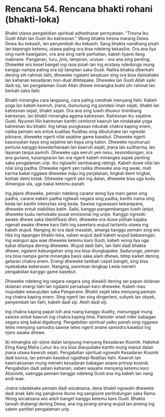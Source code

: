 # Rencana 54. Rencana bhakti rohani (bhakti-loka)

Bhakti utawa pengabdian spiritual adhedhasar pernyataan: "Tresna iku Gusti Allah lan Gusti iku katresnan." Wong bhakta tresna marang Dewa. Dewa iku kekasih, lan penyembah iku kekasih. Sang bhakta nandhang pisah lan kepengin ketemu, utawa paling ora bisa ndeleng kekasihe. Ora ana liya sing narik kawigaten, ora ana sing narik perhatian, kabeh liyane ilang maknane. Panganan, turu, jinis, lampiran, urusan - ora ana sing penting. Dhèwèké wis kesel banget ing rasa pisah lan ing ecstasy ndedonga mung kanggo nampa paling ora siji tampilan saka Gusti. Nalika bhakta diberkahi dening sih-rahmat ilahi, dheweke ngalami kesatuan sing ora bisa dipisahake lan kahanan kesadaran non-dual ditetepake. Dheweke lan Gusti Allah saiki dadi siji, lan pengalaman Gusti Allah dhewe minangka bukti sih-rahmat lan berkah saka Ilahi.

Bhakti minangka cara langsung, cara paling cendhak menyang Ilahi. Kabeh yoga lan kabeh kawruh, jnana, dumunung ing pondasi iman sejati, bhakti lan katresnan sejati, bhakti sejati. Ora ana sing luwih dhuwur tinimbang katresnan, lan bhakti minangka agama katresnan. Katresnan iku sejatine Gusti. Nyumet lilin katresnan kanthi cemlorot kawruh lan nindakake yoga katresnan iku bhakti. Ing tahap pungkasan mbukak chakra kaping enem, nalika pemain wis entuk kualitas fluiditas sing dibutuhake lan ngresiki pikirane, dheweke ngerti nilai sejatine game kasebut. Dheweke ngerti kasunyatan kaya sing sejatine lan kaya sing katon. Dheweke nyumurupi perlune kanggo kesederhanaan lan kawruh sejati, jnana lan sudharma, lan layanan tanpa pamrih. Dheweke uga weruh yen nesu, kesombongan, ora ana gunane, kasangsaran lan ora ngerti kabeh minangka aspek penting saka pengalaman urip. Iku ngluwihi sembarang ratings. Kabeh duwe nilai lan nilai sing padha. Dheweke ngerti yen nalika dheweke ana ing awak, mati karma bakal nggawa dheweke maju ing perjalanan, tingkat demi tingkat, kothak demi kotak. Dheweke ngerti yen ing dalan, dheweke bisa uga kudu dimangsa ula, uga bakal ketemu panah.

Ing jejere dheweke, pemain ndeleng carane wong liya main game sing padha, carane kabeh padha ngliwati negara sing padha, kanthi irama sing beda lan kanthi intensitas sing beda. Sawise nguwasani kekarepane, dheweke entuk stabilitas batin. Saiki, kanggo pangembangan luwih lanjut, dheweke kudu nemokake pusat emosional ing uripe. Kanggo ngresiki awake dhewe saka identifikasi dhiri, dheweke ora duwe pilihan kajaba ngenali awake dhewe karo Ilahi ing sawetara wujud tartamtu utawa ing kabeh wujud. Nanging iki ora dadi masalah, amarga kanggo pemain sing wis tiba ing lapangan bhakti-loka, saben wujud dadi kabeh wujud bebarengan. Ing wangun apa wae dheweke ketemu karo Gusti, kabeh wong liya uga bakal ditampa dening dheweke. Wujud dadi Ilahi, lan Ilahi dadi bhakta dhewe, ngalami kabungahan sing ora bisa diungkapake. Sadurunge, pemain ora bisa nampa game minangka basis saka alam dhewe, tetep kaiket dening getaran chakra enem. Energi dheweke tambah cepet banget, sing bisa nyebabake kekerasan. Nanging, panriman lengkap Leela menehi pengabdian kanggo game kasebut.

Dheweke ndeleng ing negara-negara sing diwakili dening sel papan dolanan dolanan energi ilahi lan ngalami persatuan karo dheweke. Kabeh mau mujudake wewujudan saka Pangerane. Bhakti sejati teka menyang pemain ing chakra kaping enem. Sing ngerti lan sing dingerteni, subyek lan obyek, penyembah lan Ilahi, kabeh dadi siji. Akeh dadi siji.

Ing chakra kaping papat isih ana ruang kanggo duality, manunggal mung sawise entuk kawruh ing chakra kaping lima. Pamuter wiwit mikir babagan segara sing bakal digabung. Pengabdian spiritual yaiku panah sing nggawa tetes menyang samodra sawise tetes ngerti anane samodra kasebut ing njero awake dhewe.

Iki minangka siji-sijine dalan langsung menyang Kesadaran Kosmik. Hakekat Eling Kang Maha Luhur iku ora bisa diwujudake kanthi mung manut dalan jnana utawa kawruh sejati. Pengabdian spiritual ngowahi Kesadaran Kosmik dadi kanca, lan pemain kasebut ngadhepi Realitas Ilahi. Kawruh lan kawicaksanan mung menehi kesadaran babagan anane prinsip kosmik. Pengabdian dadi saben kahanan, saben wayahe menyang ketemu karo Absolute, saéngga pemain kanggo ndeleng Gusti ana ing kabeh lan nang endi wae.

Jnana ndadekake pemain dadi wicaksana, dene bhakti ngowahi dheweke dadi anak ilahi ing pangkone Ibune ing sangisore perlindungan saka Rama. Wong wicaksana wis adoh banget kanggo ketemu karo Gusti. Bhakta tansah diubengi dening Dewa, ana ing pirang-pirang wujud lan jeneng ing saben partikel pengalaman urip.
